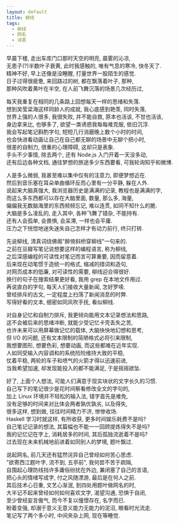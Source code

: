 ```yaml
---
layout: default
title: 柳线
tags:
  - 柳线
  - 网名
  - 诗意
---
```

早晨下楼, 走出车库门口那时天空的明亮, 晨雾的沁凉,  
无患子(?)半数叶子衰黄, 此时我感触的, 唯有气息的寒冷, 快冬天了.  
精神不好, 早上还像是没睡醒, 打量世界一股陌生的感觉.  
日子过得很疲惫, 来回路过的树, 都在飘落着叶子, 那种,  
那种风吹着黄叶在半空, 在人前飞舞沉落的场景几次经历过,  


每天我重复在相同的几条路上回想每天一样的思绪和失落.  
想到吴莹梁海这样同龄人的成就, 我心底感到艳羡, 同时失落,  
世界上强的人很多, 我很失败, 并不能自救, 原本也活该, 不甘也活该,  
身边拿来比, 也够多了, 欲望一类诱惑我每每难克服, 依旧沉浮.  
我会写起笔记斟酌字句, 短短几行消磨晚上数个小时的时间,  
也会快进看动画让自己在自己都无聊的场景中无聊个把小时,  
很差的自制力, 很重的心理障碍, 这却只是表象.  
手头不少事情, 除去两个, 还有 Node.js 入门开着一天没多动,  
还有后边各种文档, 通往梦想的旅途多少东西要看, 可我轮询知乎和微博.  


人是多么微弱, 我甚至难以集中仅有的注意力, 即便梦想近在.  
然后到音乐塞在耳朵单曲循环反而心里有一分平静, 躲在人外.  
说起来大脑真强大, 我浏览器历史是满满的记录, 教程也是满满的字,  
而这么多东西都可以存在大脑里面, 数量, 那么多, 海量,  
偏偏我无数脑海里的东西频频忘记, 难以连贯, 如同不知什么的脆.  
大脑是多么凌乱的, 走入其中, 各种飞舞了错杂, 不能持有.  
还有人会孤单, 会畏惧, 会呆滞, 一样也会平庸.  
压力之下恍惚地迷失迷失自己怎样才有动力前行, 终只打转.  


先说柳线, 清真词绕佛阁"醉倚斜桥穿柳线"一句来的.  
之前在豆瓣写笔记说想要这样的编程语言, 称为柳线,  
之后深感编程的可读性对笔记而言可算重要, 因而留意着.  
后来现在动笔惯于造统一的格式, 缩减的措词和造句,  
对网页成本的低廉, 对可读性的需要, 柳线迎合得很好.  
换行的句子在搜索结果更好看, 我用 grep 在本地文件用过.  
再说直白的字句, 每天人们接收大量新闻, 怎好罗嗦.  
曾经排斥的古文, 一定程度上扫荡了新闻消息的时弊.  
写得好看的文本, 细密如同风吹手抚, 看似柳线.  


对自身记忆和自制力排斥, 我更倾向能用文本记录想法和思路,  
这不会被后来的思绪冲断, 就能少受记忆卡壳丢失之苦,  
也许未来可以用屏幕做记忆的载体, 大脑快快地幻想和思考,  
但 I/O 的问题, 还有文本限制的简陋格式必将引来限制,  
我想要图形, 想要色彩, 想要动画, 而这些都难在近年实现.  
人如同受输入内容调和的系统险险维持大致的平稳,  
仗着平稳, 两轮的车子和喷气的火箭才得以迅速前进,  
当我希望加速, 却发现能投入的都不能满足, 于是摇摇欲坠.  


好了, 上面个人想法, 可能人们满意于现实块状的文字长久的习惯.  
自己写下的笔记很少是花时间察看修改全文的字句的,  
加上 Linux 环境并不轻松的输入法, 错字首先是难免,  
没有足够的时间来对比体会两者孰优孰劣, 以及得失,  
很多这样, 想到做, 往往时间精力不济, 惨惨收场.  
Haskell 学习时就这样, 有所收获, 更多时间娱乐耗费不是吗?  
自己笔记记录的想法, 其篇幅也不能一一回顾提炼得失不是吗?  
我的记忆记在字上, 消耗居多的时间, 其后孤独流逝着不是吗?  
过去现在未来机械地前进着如同别人的梦境, 题叶飘过.  


说起网名, 前几天还有猛然诧异自己曾经如何苦心思虑.  
"欲寄西江题叶字, 流不到, 五亭前", 我何尝不苦于疏隔,  
自围起心理防线挡许多庸俗纷扰在外边, 兼闭塞了自己的言语,  
把心头的情绪写成字, 付之风随漂游, 最后是在何人之前.  
其后技术心日重, 文艺心渐泯, 到四处用题叶做网名的时,  
大半记不起来曾经如何如何喜欢文字, 渴望沟通, 恐惧于自闭,  
至少曾经妄言傲气, 而今不复以憧憬存在, 名字而已.  
盼着变强, 却溺于意义无意义能力无能力的泥沼, 眼看时光流走.  
笔记写了两个多小时, 中间夹杂上网, 现在等睡觉.  
